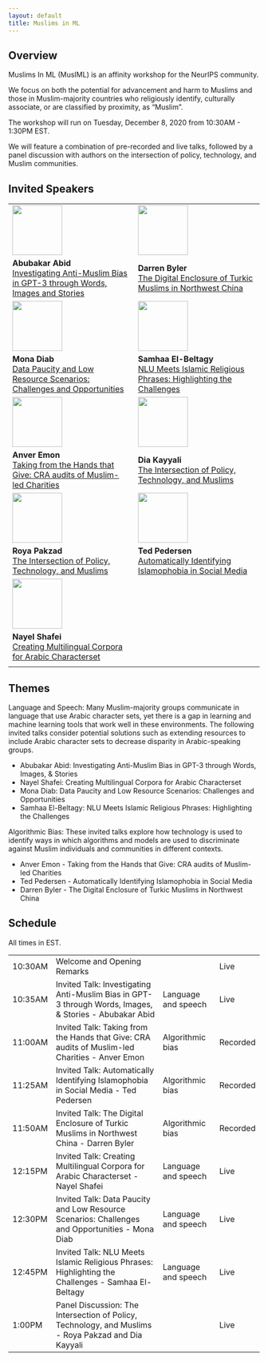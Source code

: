 ```yaml
---
layout: default
title: Muslims in ML
---
```


## Overview

Muslims In ML (MusIML) is an affinity workshop for the NeurIPS community. 

We focus on both the potential for advancement and harm to Muslims and those in Muslim-majority countries who religiously identify, culturally associate, or are classified by proximity, as “Muslim”.

The workshop will run on Tuesday, December 8, 2020 from 10:30AM - 1:30PM EST. 

We will feature a combination of pre-recorded and live talks, followed by a panel discussion with authors on the intersection of policy, technology, and Muslim communities. 

## Invited Speakers

<table>
<tr>
	<td width="50%"><img src="{{site.baseurl}}/images/abubakar_abid.jpg" width="100px" align="bottom"></td>
	<td width="50%"><img src="{{site.baseurl}}/images/darren_byler.jpg" width="100px" align="bottom"></td>
</tr>
<tr>
	<td><b>Abubakar Abid</b><br /><a href="talks/">Investigating Anti-Muslim Bias in GPT-3 through Words, Images and Stories</a></td>
	<td><b>Darren Byler</b><br /><a href="talks/">The Digital Enclosure of Turkic Muslims in Northwest China</a></td>
</tr>
<tr>
	<td width="50%"><img src="{{site.baseurl}}/images/mona_diab.jpg" width="100px" align="bottom"></td>
	<td width="50%"><img src="{{site.baseurl}}/images/samhaa_elbeltagy.jpg" width="100px" align="bottom"></td>
</tr>
<tr>
	<td><b>Mona Diab</b><br /><a href="talks/">Data Paucity and Low Resource Scenarios: Challenges and Opportunities</a></td>
	<td><b>Samhaa El-Beltagy</b><br /><a href="talks/">NLU Meets Islamic Religious Phrases: Highlighting the Challenges</a></td>
</tr>
<tr>
	<td width="50%"><img src="{{site.baseurl}}/images/anver_emon.jpg" width="100px" align="bottom"></td>
	<td width="50%"><img src="{{site.baseurl}}/images/dia_kayyali.jpg" width="100px" align="bottom"></td>
</tr>
<tr>
	<td><b>Anver Emon</b><br /><a href="talks/">Taking from the Hands that Give: CRA audits of Muslim-led Charities</a></td>
	<td><b>Dia Kayyali</b><br /><a href="talks/">The Intersection of Policy, Technology, and Muslims</a></td>
</tr>
<tr>
	<td width="50%"><img src="{{site.baseurl}}/images/roya_pakzad.jpg" width="100px" align="bottom"></td>
	<td width="50%"><img src="{{site.baseurl}}/images/ted_pedersen.jpg" width="100px" align="bottom"></td>
</tr>
<tr>
	<td><b>Roya Pakzad</b><br /><a href="talks/">The Intersection of Policy, Technology, and Muslims</a></td>
	<td><b>Ted Pedersen</b><br /><a href="talks/">Automatically Identifying Islamophobia in Social Media</a></td>
</tr>
<tr>
	<td width="50%"><img src="{{site.baseurl}}/images/nayel_shafei.jpg" width="100px" align="bottom"></td>
	<td></td>
</tr>
<tr>
	<td><b>Nayel Shafei</b><br /><a href="talks/">Creating Multilingual Corpora for Arabic Characterset</a></td>
	</td></td>
</tr>
<tr>
	<td></td>
	<td></td>
</tr>
</table>


## Themes

Language and Speech: Many Muslim-majority groups communicate in language that use Arabic character sets, yet there is a gap in learning and machine learning tools that work well in these environments. The following invited talks consider potential solutions such as extending resources to include Arabic character sets to decrease disparity in Arabic-speaking groups. 
* Abubakar Abid: Investigating Anti-Muslim Bias in GPT-3 through Words, Images, & Stories
* Nayel Shafei: Creating Multilingual Corpora for Arabic Characterset 
* Mona Diab: Data Paucity and Low Resource Scenarios: Challenges and Opportunities
* Samhaa El-Beltagy: NLU Meets Islamic Religious Phrases: Highlighting the Challenges 

Algorithmic Bias: These invited talks explore how technology is used to identify ways in which algorithms and models are used to discriminate against Muslim individuals and communities in different contexts. 
* Anver Emon - Taking from the Hands that Give: CRA audits of Muslim-led Charities
* Ted Pedersen - Automatically Identifying Islamophobia in Social Media
* Darren Byler - The Digital Enclosure of Turkic Muslims in Northwest China


## Schedule

All times in EST.

<table>
	<tr>
		<td>10:30AM</td>
		<td>Welcome and Opening Remarks</td>
		<td></td>
		<td>Live</td>
	</tr>
	<tr>
		<td>10:35AM</td>
		<td>Invited Talk: Investigating Anti-Muslim Bias in GPT-3 through Words, Images, & Stories - Abubakar Abid</td>
		<td>Language and speech</td>
		<td>Live</td>
	</tr>
	<tr>
		<td>11:00AM</td>
		<td>Invited Talk: Taking from the Hands that Give: CRA audits of Muslim-led Charities - Anver Emon</td>
		<td>Algorithmic bias</td>
		<td>Recorded</td>
	</tr>
	<tr>
		<td>11:25AM</td>
		<td>Invited Talk: Automatically Identifying Islamophobia in Social Media - Ted Pedersen</td>
		<td>Algorithmic bias</td>
		<td>Recorded</td>
	</tr>
	<tr>
		<td>11:50AM</td>
		<td>Invited Talk: The Digital Enclosure of Turkic Muslims in Northwest China - Darren Byler</td>
		<td>Algorithmic bias</td>
		<td>Recorded</td>
	</tr>
	<tr>
		<td>12:15PM</td>
		<td>Invited Talk: Creating Multilingual Corpora for Arabic Characterset - Nayel Shafei </td>
		<td>Language and speech</td>
		<td>Live</td>
	</tr>
	<tr>
		<td>12:30PM</td>
		<td>Invited Talk: Data Paucity and Low Resource Scenarios: Challenges and Opportunities - Mona Diab</td>
		<td>Language and speech</td>
		<td>Live</td>
	</tr>
	<tr>
		<td>12:45PM</td>
		<td>Invited Talk: NLU Meets Islamic Religious Phrases: Highlighting the Challenges - Samhaa El-Beltagy</td>
		<td>Language and speech</td>
		<td>Live</td>
	</tr>
	<tr>
		<td>1:00PM</td>
		<td>Panel Discussion: The Intersection of Policy, Technology, and Muslims - Roya Pakzad and Dia Kayyali </td>
		<td></td>
		<td>Live</td>
	</tr>
</table>

